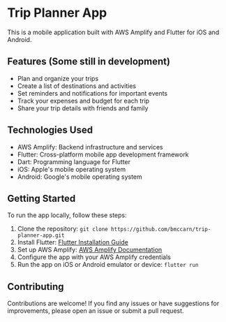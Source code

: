 # Trip Planner App

This is a mobile application built with AWS Amplify and Flutter for iOS and Android.

## Features (Some still in development)

- Plan and organize your trips
- Create a list of destinations and activities
- Set reminders and notifications for important events
- Track your expenses and budget for each trip
- Share your trip details with friends and family

## Technologies Used

- AWS Amplify: Backend infrastructure and services
- Flutter: Cross-platform mobile app development framework
- Dart: Programming language for Flutter
- iOS: Apple's mobile operating system
- Android: Google's mobile operating system

## Getting Started

To run the app locally, follow these steps:

1. Clone the repository: `git clone https://github.com/bmccarn/trip-planner-app.git`
2. Install Flutter: [Flutter Installation Guide](https://flutter.dev/docs/get-started/install)
3. Set up AWS Amplify: [AWS Amplify Documentation](https://docs.amplify.aws/start/getting-started/installation/q/integration/flutter)
4. Configure the app with your AWS Amplify credentials
5. Run the app on iOS or Android emulator or device: `flutter run`

## Contributing

Contributions are welcome! If you find any issues or have suggestions for improvements, please open an issue or submit a pull request.